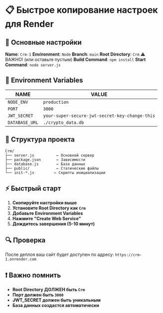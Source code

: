 # 📋 Быстрое копирование настроек для Render

## 🚀 Основные настройки

**Name**: `Crm-1`
**Environment**: `Node`
**Branch**: `main`
**Root Directory**: `Crm` ⚠️ ВАЖНО! (или оставьте пустым)
**Build Command**: `npm install`
**Start Command**: `node server.js`

## 🔧 Environment Variables

| NAME | VALUE |
|------|-------|
| `NODE_ENV` | `production` |
| `PORT` | `3000` |
| `JWT_SECRET` | `your-super-secure-jwt-secret-key-change-this` |
| `DATABASE_URL` | `./crypto_data.db` |

## 📁 Структура проекта

```
Crm/
├── server.js          ← Основной сервер
├── package.json       ← Зависимости
├── database.js        ← База данных
├── public/            ← Статические файлы
└── init-*.js         ← Скрипты инициализации
```

## ⚡ Быстрый старт

1. **Скопируйте настройки выше**
2. **Установите Root Directory как `Crm`**
3. **Добавьте Environment Variables**
4. **Нажмите "Create Web Service"**
5. **Дождитесь завершения (5-10 минут)**

## 🔍 Проверка

После деплоя ваш сайт будет доступен по адресу:
`https://crm-1.onrender.com`

## ❗ Важно помнить

- **Root Directory ДОЛЖЕН быть `Crm`**
- **Порт должен быть `3000`**
- **JWT_SECRET должен быть уникальным**
- **База данных создастся автоматически**
